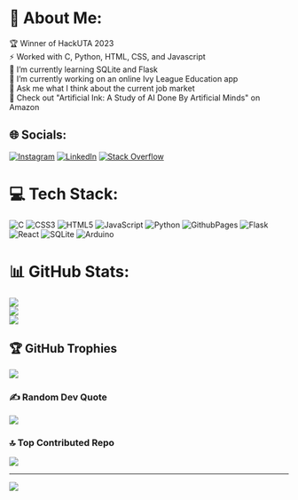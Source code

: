 # 💫 About Me:
🏆 Winner of HackUTA 2023<br>⚡ Worked with C, Python, HTML, CSS, and Javascript<br>🌱 I’m currently learning SQLite and Flask<br>🔭 I’m currently working on an online Ivy League Education app<br>💬 Ask me what I think about the current job market<br>📖 Check out "Artificial Ink: A Study of AI Done By Artificial Minds" on Amazon<br>


## 🌐 Socials:
[![Instagram](https://img.shields.io/badge/Instagram-%23E4405F.svg?logo=Instagram&logoColor=white)](https://instagram.com/ultimatem.90) [![LinkedIn](https://img.shields.io/badge/LinkedIn-%230077B5.svg?logo=linkedin&logoColor=white)](https://linkedin.com/in/m-khurram) [![Stack Overflow](https://img.shields.io/badge/-Stackoverflow-FE7A16?logo=stack-overflow&logoColor=white)](https://stackoverflow.com/users/23249345) 

# 💻 Tech Stack:
![C](https://img.shields.io/badge/c-%2300599C.svg?style=for-the-badge&logo=c&logoColor=white) ![CSS3](https://img.shields.io/badge/css3-%231572B6.svg?style=for-the-badge&logo=css3&logoColor=white) ![HTML5](https://img.shields.io/badge/html5-%23E34F26.svg?style=for-the-badge&logo=html5&logoColor=white) ![JavaScript](https://img.shields.io/badge/javascript-%23323330.svg?style=for-the-badge&logo=javascript&logoColor=%23F7DF1E) ![Python](https://img.shields.io/badge/python-3670A0?style=for-the-badge&logo=python&logoColor=ffdd54) ![GithubPages](https://img.shields.io/badge/github%20pages-121013?style=for-the-badge&logo=github&logoColor=white) ![Flask](https://img.shields.io/badge/flask-%23000.svg?style=for-the-badge&logo=flask&logoColor=white) ![React](https://img.shields.io/badge/react-%2320232a.svg?style=for-the-badge&logo=react&logoColor=%2361DAFB) ![SQLite](https://img.shields.io/badge/sqlite-%2307405e.svg?style=for-the-badge&logo=sqlite&logoColor=white) ![Arduino](https://img.shields.io/badge/-Arduino-00979D?style=for-the-badge&logo=Arduino&logoColor=white)
# 📊 GitHub Stats:
![](https://github-readme-stats.vercel.app/api?username=MuhammadHunainKhurram&theme=dracula&hide_border=false&include_all_commits=true&count_private=true)<br/>
![](https://github-readme-streak-stats.herokuapp.com/?user=MuhammadHunainKhurram&theme=dracula&hide_border=false)<br/>
![](https://github-readme-stats.vercel.app/api/top-langs/?username=MuhammadHunainKhurram&theme=dracula&hide_border=false&include_all_commits=true&count_private=true&layout=compact)

## 🏆 GitHub Trophies
![](https://github-profile-trophy.vercel.app/?username=MuhammadHunainKhurram&theme=dracula&no-frame=true&no-bg=true&margin-w=4)

### ✍️ Random Dev Quote
![](https://quotes-github-readme.vercel.app/api?type=vetical&theme=dracula)

### 🔝 Top Contributed Repo
![](https://github-contributor-stats.vercel.app/api?username=MuhammadHunainKhurram&limit=5&theme=dracula&combine_all_yearly_contributions=true)

---
[![](https://visitcount.itsvg.in/api?id=MuhammadHunainKhurram&icon=2&color=12)](https://visitcount.itsvg.in)

<!-- Proudly created with GPRM ( https://gprm.itsvg.in ) -->
